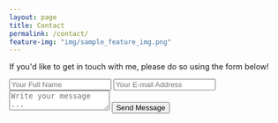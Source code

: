 ```yaml
---
layout: page
title: Contact
permalink: /contact/
feature-img: "img/sample_feature_img.png"
---
```

If you'd like to get in touch with me, please do so using the form below!

<form action="https://getsimpleform.com/messages?form_api_token=50e870271c4a9f00a6d69e43a0d22e2a" method="post">
  <!-- the redirect_to is optional, the form will redirect to the referrer on submission -->
  <input type='hidden' name='redirect_to' value='http://perryahern.github.io/portfolio-iro/thank-you/' />
  <input type='text' name='name' placeholder='Your Full Name' />
  <input type='email' name='email' placeholder='Your E-mail Address' />
  <textarea name='message' placeholder='Write your message ...'></textarea>
  <input type='submit' value='Send Message' />
</form>
